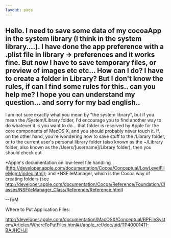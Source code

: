 ```yaml
---
layout: page
---
```


Hello.
I need to save some data of my cocoaApp in the system library (I think in the system library....).
I have done the app preference with a .plist file in library -> preferences and it works fine.
But now I have to save temporary files, or preview of images etc etc...
How can I do?
I have to create a folder in Library?
But I don't know the rules, if can I find some rules for this..
can you help me?
I hope you can understand my question... and sorry for my bad english..
----
I am not sure exactly what you mean by "the system library", but if you mean the /System/Library folder, I'd encourage you to find another way to do whatever it is you want to do... that folder is reserved by Apple for the core components of MacOS X, and you should probably never touch it.
If, on the other hand, you're wondering how to save stuff to the /Library folder, or to the current user's personal library folder (also known as the ~/Library folder, also known as the /Users/[username]/Library folder), then you should check out

*Apple's documentation on low-level file handling (http://developer.apple.com/documentation/Cocoa/Conceptual/LowLevelFileMgmt/index.html); and
*NSFileManager, which is the Cocoa way of creating folders (see http://developer.apple.com/documentation/Cocoa/Reference/Foundation/Classes/NSFileManager_Class/Reference/Reference.html)

--ToM

Where to Put Application Files:

http://developer.apple.com/documentation/MacOSX/Conceptual/BPFileSystem/Articles/WhereToPutFiles.html#//apple_ref/doc/uid/TP40001411-BAJHCHJI
